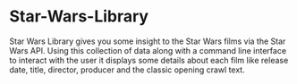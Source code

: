 # Star-Wars-Library

Star Wars Library gives you some insight to the Star Wars films via the Star Wars API. Using this collection of data along with a command line interface to interact with the user it displays some details about each film like release date, title, director, producer and the classic opening crawl text.